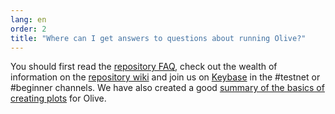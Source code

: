 ```yaml
---
lang: en
order: 2
title: "Where can I get answers to questions about running Olive?"
---
```


You should first read the [repository FAQ](https://github.com/Olive-Network/Olive-blockchain/wiki/FAQ), check out the wealth of information on the [repository wiki](https://github.com/Olive-Network/Olive-blockchain/wiki/) and  join us on [Keybase](https://keybase.io/team/Olive_network.public) in the #testnet or #beginner channels. We have also created a good [summary of the basics of creating plots](https://www.Olive.net/2021/02/22/plotting-basics.html) for Olive.
